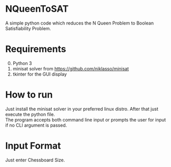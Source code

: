 # NQueenToSAT
A simple python code which reduces the N Queen Problem to Boolean Satisfiability Problem.

# Requirements
0. Python 3  
0. minisat solver from https://github.com/niklasso/minisat  
0. tkinter for the GUI display

# How to run
Just install the minisat solver in your preferred linux distro. After that just execute the python file.  
The program accepts both command line input or prompts the user for input if no CLI argument is passed.  

# Input Format
Just enter Chessboard Size.
